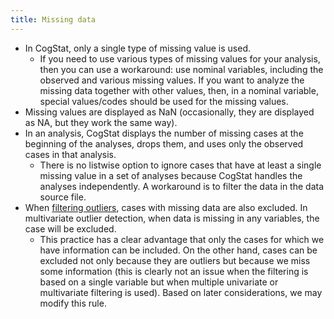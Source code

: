 ```yaml
---
title: Missing data
---
```

* In CogStat, only a single type of missing value is used.
   * If you need to use various types of missing values for your analysis, then you can use a workaround: use nominal variables, including the observed and various missing values. If you want to analyze the missing data together with other values, then, in a nominal variable, special values/codes should be used for the missing values.
* Missing values are displayed as NaN (occasionally, they are displayed as NA, but they work the same way).
* In an analysis, CogStat displays the number of missing cases at the beginning of the analyses, drops them, and uses only the observed cases in that analysis.
   * There is no listwise option to ignore cases that have at least a single missing value in a set of analyses because CogStat handles the analyses independently. A workaround is to filter the data in the data source file.
* When [filtering outliers](Filter-outliers), cases with missing data are also excluded. In multivariate outlier detection, when data is missing in any variables, the case will be excluded.
    * This practice has a clear advantage that only the cases for which we have information can be included. On the other hand, cases can be excluded not only because they are outliers but because we miss some information (this is clearly not an issue when the filtering is based on a single variable but when multiple univariate or multivariate filtering is used). Based on later considerations, we may modify this rule.

